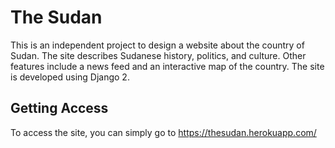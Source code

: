 # The Sudan

This is an independent project to design a website about the country of Sudan.
The site describes Sudanese history, politics, and culture. Other features include a
news feed and an interactive map of the country. The site is developed using Django 2.

## Getting Access

To access the site, you can simply go to https://thesudan.herokuapp.com/